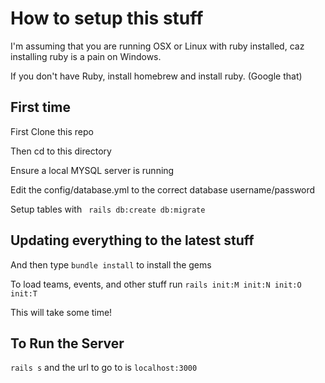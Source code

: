 # How to setup this stuff

I'm assuming that you are running OSX or Linux with ruby installed, caz installing ruby is a pain on Windows.

If you don't have Ruby, install homebrew and install ruby. (Google that)



## First time

First Clone this repo

Then cd to this directory

Ensure a local MYSQL server is running

Edit the config/database.yml to the correct database username/password

Setup tables with ``` rails db:create db:migrate```


## Updating everything to the latest stuff

And then type ```bundle install``` to install the gems

To load teams, events, and other stuff run ```rails init:M init:N init:O init:T```

This will take some time!



## To Run the Server

``` rails s ``` and the url to go to is ``` localhost:3000 ```
